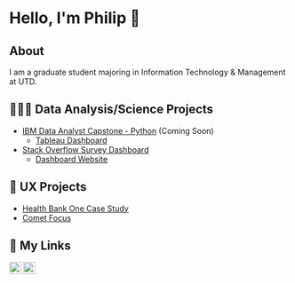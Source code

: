 <h1>Hello, I'm Philip 👋 </h1> 

<h2>About</h2>

<p>I am a graduate student majoring in Information Technology & Management at UTD.</p>

<h2>👨🏻‍💻 Data Analysis/Science Projects</h2>

* [IBM Data Analyst Capstone - Python](https://github.com/FaiLuReH3Ro/ibm-da-capstone-py) (Coming Soon)
  * [Tableau Dashboard](https://public.tableau.com/app/profile/philip.nguyen3093/viz/SurveyResultsDashboard_17555489432820/CurrentTechnologyUsage)
* [Stack Overflow Survey Dashboard](https://github.com/FaiLuReH3Ro/dev-survey-dashboard)
  * [Dashboard Website](https://dev-survey-dashboard.onrender.com/)
<!--
<h2>🖥️ Software Engineer Projects</h2>

<p>Coming Soon...</p>
-->

<h2>📱 UX Projects</h2>

<ul>
  <li><a href="https://github.com/FaiLuReH3Ro/health-bank-one">Health Bank One Case Study</a></li>
  <li><a href="https://github.com/FaiLuReH3Ro/comet-focus">Comet Focus</a></li>
</ul>

<h2>🔗 My Links</h2>

<!--[<img align="left" alt="YouTube Icon | YouTube" width="22px" src="https://cdn.jsdelivr.net/npm/simple-icons@v3/icons/youtube.svg" />][youtube]
[<img align="left" alt="Twitter Icon | Twitter" width="22px" src="https://cdn.jsdelivr.net/npm/simple-icons@v3/icons/twitter.svg" />][twitter] -->
[<img align="left" alt="LinkedIn Icon | LinkedIn" width="22px" src="https://cdn.jsdelivr.net/npm/simple-icons@v3/icons/linkedin.svg" />][linkedin]
[<img align="left" alt="Instagram Icon | Instagram" width="22px" src="https://cdn.jsdelivr.net/npm/simple-icons@v3/icons/instagram.svg" />][instagram]

<!--[twitter]: https://twitter.com/
[youtube]: https://www.youtube.com/ -->
[instagram]: https://www.instagram.com/philbear_/
[linkedin]: https://www.linkedin.com/in/philip-nguyen-945485312/
